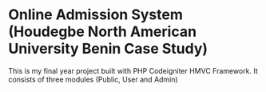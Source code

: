 # Online Admission System (Houdegbe North American University Benin Case Study)

This is my final year project built with PHP Codeigniter HMVC Framework. It consists of three modules (Public, User and Admin)
